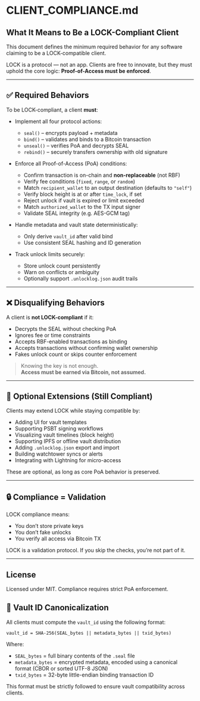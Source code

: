 # CLIENT_COMPLIANCE.md

## What It Means to Be a LOCK-Compliant Client

This document defines the minimum required behavior for any software claiming to be a LOCK-compatible client.

LOCK is a protocol — not an app. Clients are free to innovate, but they must uphold the core logic: **Proof-of-Access must be enforced**.

---

## ✅ Required Behaviors

To be LOCK-compliant, a client **must**:

- Implement all four protocol actions:
  - `seal()` – encrypts payload + metadata
  - `bind()` – validates and binds to a Bitcoin transaction
  - `unseal()` – verifies PoA and decrypts SEAL
  - `rebind()` – securely transfers ownership with old signature

- Enforce all Proof-of-Access (PoA) conditions:
  - Confirm transaction is on-chain and **non-replaceable** (not RBF)
  - Verify fee conditions (`fixed`, `range`, or `random`)
  - Match `recipient_wallet` to an output destination (defaults to `"self"`)
  - Verify block height is at or after `time_lock`, if set
  - Reject unlock if vault is expired or limit exceeded
  - Match `authorized_wallet` to the TX input signer
  - Validate SEAL integrity (e.g. AES-GCM tag)

- Handle metadata and vault state deterministically:
  - Only derive `vault_id` after valid bind
  - Use consistent SEAL hashing and ID generation

- Track unlock limits securely:
  - Store unlock count persistently
  - Warn on conflicts or ambiguity
  - Optionally support `.unlocklog.json` audit trails

---

## ❌ Disqualifying Behaviors

A client is **not LOCK-compliant** if it:

- Decrypts the SEAL without checking PoA
- Ignores fee or time constraints
- Accepts RBF-enabled transactions as binding
- Accepts transactions without confirming wallet ownership
- Fakes unlock count or skips counter enforcement

> Knowing the key is not enough.  
> **Access must be earned via Bitcoin, not assumed.**

---

## 🧩 Optional Extensions (Still Compliant)

Clients may extend LOCK while staying compatible by:

- Adding UI for vault templates
- Supporting PSBT signing workflows
- Visualizing vault timelines (block height)
- Supporting IPFS or offline vault distribution
- Adding `.unlocklog.json` export and import
- Building watchtower syncs or alerts
- Integrating with Lightning for micro-access

These are optional, as long as core PoA behavior is preserved.

---

## 🔒 Compliance = Validation

LOCK compliance means:
- You don’t store private keys
- You don’t fake unlocks
- You verify all access via Bitcoin TX

LOCK is a validation protocol. If you skip the checks, you’re not part of it.

---

## License

Licensed under MIT. Compliance requires strict PoA enforcement.

## 🧮 Vault ID Canonicalization

All clients must compute the `vault_id` using the following format:

```plaintext
vault_id = SHA-256(SEAL_bytes || metadata_bytes || txid_bytes)
```

Where:

- `SEAL_bytes` = full binary contents of the `.seal` file  
- `metadata_bytes` = encrypted metadata, encoded using a canonical format (CBOR or sorted UTF-8 JSON)  
- `txid_bytes` = 32-byte little-endian binding transaction ID  

This format must be strictly followed to ensure vault compatibility across clients.
